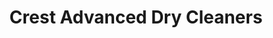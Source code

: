 ---
title: "Crest Advanced Dry Cleaners"
url: /herndon/crest-advanced-dry-cleaners/
shop: Wäscherei
---